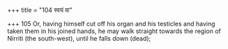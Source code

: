 +++
title = "104 स्वयं वा"

+++
105	Or, having himself cut off his organ and his testicles and having taken them in his joined hands, he may walk straight towards the region of Nirriti (the south-west), until he falls down (dead);